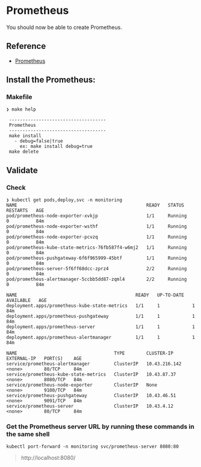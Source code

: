 # Prometheus

You should now be able to create Prometheus.

## Reference
* [Prometheus](https://github.com/prometheus-community/helm-charts/tree/main/charts/prometheus)

## Install the Prometheus:
### Makefile

```
❯ make help 

 ------------------------------------
 Prometheus
 ------------------------------------
 make install
   - debug=false|true
     ex: make install debug=true
 make delete
```

## Validate

### Check

```
❯ kubectl get pods,deploy,svc -n monitoring                                       
NAME                                                READY   STATUS    RESTARTS   AGE
pod/prometheus-node-exporter-xvkjp                  1/1     Running   0          84m
pod/prometheus-node-exporter-wsthf                  1/1     Running   0          84m
pod/prometheus-node-exporter-pcvzq                  1/1     Running   0          84m
pod/prometheus-kube-state-metrics-76fb587f4-w6mj2   1/1     Running   0          84m
pod/prometheus-pushgateway-6f6f965999-45btf         1/1     Running   0          84m
pod/prometheus-server-5f6ff68dcc-zprz4              2/2     Running   0          84m
pod/prometheus-alertmanager-5ccbb5dd87-zqml4        2/2     Running   0          84m

NAME                                            READY   UP-TO-DATE   AVAILABLE   AGE
deployment.apps/prometheus-kube-state-metrics   1/1     1            1           84m
deployment.apps/prometheus-pushgateway          1/1     1            1           84m
deployment.apps/prometheus-server               1/1     1            1           84m
deployment.apps/prometheus-alertmanager         1/1     1            1           84m

NAME                                    TYPE        CLUSTER-IP      EXTERNAL-IP   PORT(S)    AGE
service/prometheus-alertmanager         ClusterIP   10.43.216.142   <none>        80/TCP     84m
service/prometheus-kube-state-metrics   ClusterIP   10.43.87.37     <none>        8080/TCP   84m
service/prometheus-node-exporter        ClusterIP   None            <none>        9100/TCP   84m
service/prometheus-pushgateway          ClusterIP   10.43.46.51     <none>        9091/TCP   84m
service/prometheus-server               ClusterIP   10.43.4.12      <none>        80/TCP     84m
```
### Get the Prometheus server URL by running these commands in the same shell

```
kubectl port-forward -n monitoring svc/prometheus-server 8080:80
```
> http://localhost:8080/

